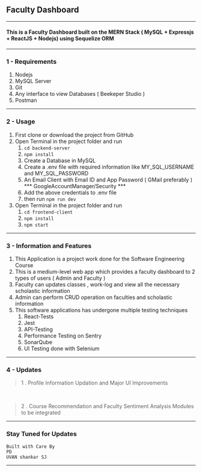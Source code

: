## Faculty Dashboard
---
#### This is a Faculty Dashboard built on the MERN Stack ( MySQL + Expressjs + ReactJS + Nodejs) using Sequelize ORM 

---
### 1 - Requirements 
1. Nodejs
2. MySQL Server
2. Git
4. Any interface to view Databases ( Beekeper Studio )
5. Postman
---
### 2 - Usage 
1. First clone or download the project from GitHub
2. Open Terminal in the project folder and run
   1. `cd backend-server`
   2. `npm install`
   3. Create a Database in MySQL
   4. Create a .env file with required information like MY_SQL_USERNAME and MY_SQL_PASSWORD
   5. An Email Client with Email ID and App Password ( GMail preferably ) *** GoogleAccountManager/Security ***
   6. Add the above credentials to .env file
   7. then run `npm run dev`
3. Open Terminal in the project folder and run
   1. `cd frontend-client`
   2. `npm install`
   3. `npm start` 

---
### 3 - Information and Features 
1. This Application is a project work done for the Software Engineering Course
2. This is a medium-level web app which provides a faculty dashboard to 2 types of users ( Admin and Faculty )
3. Faculty can updates classes , work-log and view all the necessary scholastic information
4. Admin can perform CRUD operation on faculties and scholastic information
5. This software applications has undergone multiple testing techniques
   1. React-Tests
   2. Jest
   3. API-Testing
   4. Performance Testing on Sentry
   5. SonarQube
   6. UI Testing done with Selenium 
---
### 4 - Updates 

> 1 . Profile Information Updation and Major UI Improvements
<br/>

> 2 . Course Recommendation and Faculty Sentiment Analysis Modules to be integrated

---
### Stay Tuned for Updates 
```
Built with Care By
PD
UVAN shankar SJ
```
---
